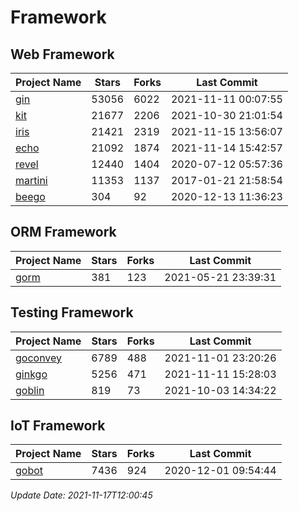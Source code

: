 # Framework

## Web Framework
| Project Name | Stars | Forks | Last Commit |
| ------------ | ----- | ----- | ----------- |
| [gin](https://github.com/gin-gonic/gin) | 53056 | 6022 | 2021-11-11 00:07:55 |
| [kit](https://github.com/go-kit/kit) | 21677 | 2206 | 2021-10-30 21:01:54 |
| [iris](https://github.com/kataras/iris) | 21421 | 2319 | 2021-11-15 13:56:07 |
| [echo](https://github.com/labstack/echo) | 21092 | 1874 | 2021-11-14 15:42:57 |
| [revel](https://github.com/revel/revel) | 12440 | 1404 | 2020-07-12 05:57:36 |
| [martini](https://github.com/go-martini/martini) | 11353 | 1137 | 2017-01-21 21:58:54 |
| [beego](https://github.com/astaxie/beego) | 304 | 92 | 2020-12-13 11:36:23 |

## ORM Framework
| Project Name | Stars | Forks | Last Commit |
| ------------ | ----- | ----- | ----------- |
| [gorm](https://github.com/jinzhu/gorm) | 381 | 123 | 2021-05-21 23:39:31 |

## Testing Framework
| Project Name | Stars | Forks | Last Commit |
| ------------ | ----- | ----- | ----------- |
| [goconvey](https://github.com/smartystreets/goconvey) | 6789 | 488 | 2021-11-01 23:20:26 |
| [ginkgo](https://github.com/onsi/ginkgo) | 5256 | 471 | 2021-11-11 15:28:03 |
| [goblin](https://github.com/franela/goblin) | 819 | 73 | 2021-10-03 14:34:22 |

## IoT Framework
| Project Name | Stars | Forks | Last Commit |
| ------------ | ----- | ----- | ----------- |
| [gobot](https://github.com/hybridgroup/gobot) | 7436 | 924 | 2020-12-01 09:54:44 |

*Update Date: 2021-11-17T12:00:45*